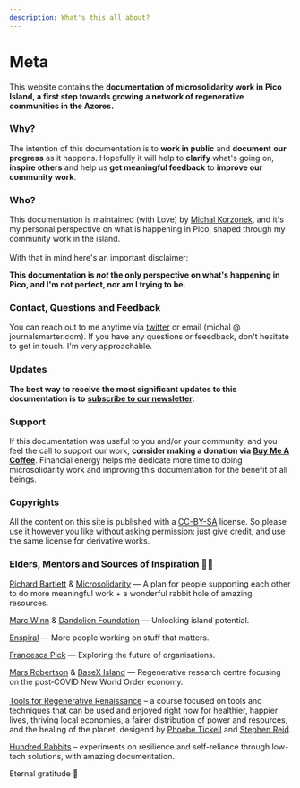 ```yaml
---
description: What's this all about?
---
```


# Meta

This website contains the **documentation of microsolidarity work in Pico Island, a first step towards  growing a network of regenerative communities in the Azores.**

### Why?

The intention of this documentation is to **work in public** and **document** **our progress** as it happens. Hopefully it will help to **clarify** what's going on, **inspire others** and help us **get meaningful feedback** to **improve our community work**.

### Who?

This documentation is maintained (with Love) by [Michal Korzonek](https://michalkorzonek.com), and it's my personal perspective on what is happening in Pico, shaped through my community work in the island.\
\
With that in mind here's an important disclaimer:

**This documentation is **_**not**_** the only perspective on what's happening in Pico, and I'm not perfect, nor am I trying to be.**

### Contact, Questions and Feedback

You can reach out to me anytime via [twitter](https://twitter.com/michalkorzonek) or email (michal @ journalsmarter.com). If you have any questions or feeedback, don't hesitate to get in touch. I'm very approachable.

### Updates

**The best way to receive the most significant updates to this documentation is to** [**subscribe to our newsletter**](https://picomicrosolidarity.substack.com)**.**

### Support

If this documentation was useful to you and/or your community, and you feel the call to support our work, **consider making a donation via** [**Buy Me A Coffee**](https://www.buymeacoffee.com/michalkorzonek). Financial energy helps me dedicate more time to doing microsolidarity work and improving this documentation for the benefit of all beings.

### Copyrights

All the content on this site is published with a [CC-BY-SA](https://creativecommons.org/licenses/by-sa/4.0/) license. So please use it however you like without asking permission: just give credit, and use the same license for derivative works.

### Elders, Mentors and Sources of Inspiration 🧙‍♂️

[Richard Bartlett](https://twitter.com/RichDecibels) & [Microsolidarity](http://microsolidarity.cc) — A plan for people supporting each other to do more meaningful work + a wonderful rabbit hole of amazing resources.

[Marc Winn](https://marcwinn.com) & [Dandelion Foundation](http://dandelion.gg) — Unlocking island potential.

[Enspiral](https://enspiral.com) — More people working on stuff that matters.

[Francesca Pick](https://www.francescapick.com) — Exploring the future of organisations.

[Mars Robertson](https://marsrobertson.com) & [BaseX Island](https://basexisland.com) — Regenerative research centre focusing on the post‑COVID New World Order economy.\
\
[Tools for Regenerative Renaissance](https://dandelion.earth/events/606dd3e63acbbf000ddaf497) – a course focused on tools and techniques that can be used and enjoyed right now for healthier, happier lives, thriving local economies, a fairer distribution of power and resources, and the healing of the planet, desigend by [Phoebe Tickell](http://www.phoebetickell.com) and [Stephen Reid](https://stephenreid.net).

[Hundred Rabbits](https://100r.co/site/home.html) – experiments on resilience and self-reliance through low-tech solutions, with amazing documentation.

Eternal gratitude 🙌
